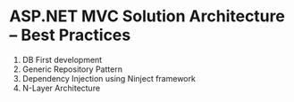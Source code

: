 
# ASP.NET MVC Solution Architecture – Best Practices
<ol>
<li>DB First development</li>
<li>Generic Repository Pattern</li>
<li>Dependency Injection using Ninject framework</li>
<li>N-Layer Architecture</li>
</ol>
